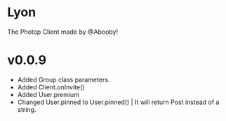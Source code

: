 # Lyon
The Photop Client made by @Abooby!

# v0.0.9
* Added Group class parameters.
* Added Client.onInvite()
* Added User.premium
* Changed User.pinned to User.pinned() | It will return Post instead of a string.